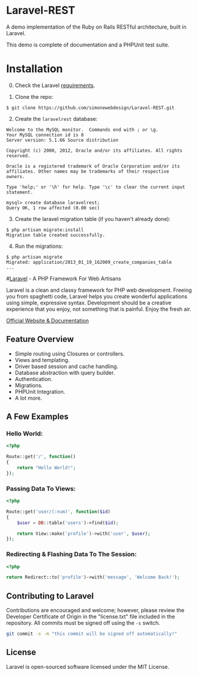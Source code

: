 # Laravel-REST

A demo implementation of the Ruby on Rails RESTful architecture, built in Laravel.

This demo is complete of documentation and a PHPUnit test suite.

# Installation

0. Check the Laravel [requirements](http://laravel.com/docs/install#requirements).

1. Clone the repo:

`$ git clone https://github.com/simonewebdesign/Laravel-REST.git`

2. Create the `laravelrest` database:

```$ mysql -u root
Welcome to the MySQL monitor.  Commands end with ; or \g.
Your MySQL connection id is 8
Server version: 5.1.66 Source distribution

Copyright (c) 2000, 2012, Oracle and/or its affiliates. All rights reserved.

Oracle is a registered trademark of Oracle Corporation and/or its
affiliates. Other names may be trademarks of their respective
owners.

Type 'help;' or '\h' for help. Type '\c' to clear the current input statement.

mysql> create database laravelrest;
Query OK, 1 row affected (0.00 sec)
```

3. Create the laravel migration table (if you haven't already done):

```
$ php artisan migrate:install
Migration table created successfully.
```

4. Run the migrations:

```
$ php artisan migrate
Migrated: application/2013_01_19_162009_create_companies_table
...
```

#[Laravel](http://laravel.com) - A PHP Framework For Web Artisans

Laravel is a clean and classy framework for PHP web development. Freeing you
from spaghetti code, Laravel helps you create wonderful applications using
simple, expressive syntax. Development should be a creative experience that you
enjoy, not something that is painful. Enjoy the fresh air.

[Official Website & Documentation](http://laravel.com)

## Feature Overview

- Simple routing using Closures or controllers.
- Views and templating.
- Driver based session and cache handling.
- Database abstraction with query builder.
- Authentication.
- Migrations.
- PHPUnit Integration.
- A lot more.

## A Few Examples

### Hello World:

```php
<?php

Route::get('/', function()
{
	return "Hello World!";
});
```

### Passing Data To Views:

```php
<?php

Route::get('user/(:num)', function($id)
{
	$user = DB::table('users')->find($id);

	return View::make('profile')->with('user', $user);
});
```

### Redirecting & Flashing Data To The Session:

```php
<?php

return Redirect::to('profile')->with('message', 'Welcome Back!');
```

## Contributing to Laravel

Contributions are encouraged and welcome; however, please review the Developer
Certificate of Origin in the "license.txt" file included in the repository. All
commits must be signed off using the `-s` switch.

```bash
git commit -s -m "this commit will be signed off automatically!"
```

## License

Laravel is open-sourced software licensed under the MIT License.
